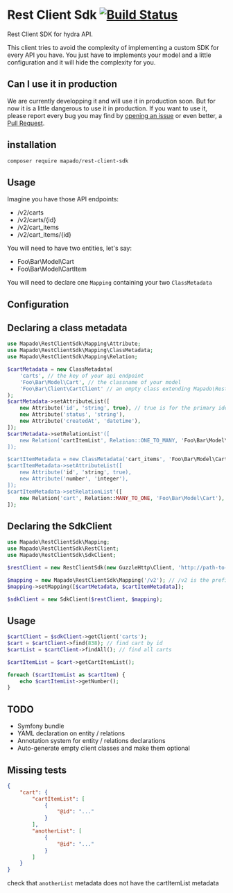 # Rest Client Sdk [![Build Status](https://travis-ci.org/mapado/rest-client-sdk.svg?branch=v0.1.2)](https://travis-ci.org/mapado/rest-client-sdk)
Rest Client SDK for hydra API.

This client tries to avoid the complexity of implementing a custom SDK for every API you have.
You just have to implements your model and a little configuration and it will hide the complexity for you.

## Can I use it in production
We are currently developping it and will use it in production soon. But for now it is a little dangerous to use it in production.
If you want to use it, please report every bug you may find by [opening an issue](https://github.com/mapado/rest-client-sdk/issues/new) or even better, a [Pull Request](https://github.com/mapado/rest-client-sdk/compare).

## installation
```sh
composer require mapado/rest-client-sdk
```

## Usage
Imagine you have those API endpoints:
  * /v2/carts
  * /v2/carts/{id}
  * /v2/cart\_items
  * /v2/cart\_items/{id}

You will need to have two entities, let's say:
  * Foo\Bar\Model\Cart
  * Foo\Bar\Model\CartItem

You will need to declare one `Mapping` containing your two `ClassMetadata`

## Configuration
## Declaring a class metadata
```php
use Mapado\RestClientSdk\Mapping\Attribute;
use Mapado\RestClientSdk\Mapping\ClassMetadata;
use Mapado\RestClientSdk\Mapping\Relation;

$cartMetadata = new ClassMetadata(
    'carts', // the key of your api endpoint
    'Foo\Bar\Model\Cart', // the classname of your model
    'Foo\Bar\Client\CartClient' // an empty class extending Mapado\RestClientSdk\Client\AbstractClient
);
$cartMetadata->setAttributeList([
    new Attribute('id', 'string', true), // true is for the primary identifier
    new Attribute('status', 'string'),
    new Attribute('createdAt', 'datetime'),
]);
$cartMetadata->setRelationList'([
    new Relation('cartItemList', Relation::ONE_TO_MANY, 'Foo\Bar\Model\CartItem'),
]);

$cartItemMetadata = new ClassMetadata('cart_items', 'Foo\Bar\Model\CartItem', 'Foo\Bar\Client\CartItemClient');
$cartItemMetadata->setAttributeList([
    new Attribute('id', 'string', true),
    new Attribute('number', 'integer'),
]);
$cartItemMetadata->setRelationList'([
    new Relation('cart', Relation::MANY_TO_ONE, 'Foo\Bar\Model\Cart'),
]);
```

## Declaring the SdkClient
```php
use Mapado\RestClientSdk\Mapping;
use Mapado\RestClientSdk\RestClient;
use Mapado\RestClientSdk\SdkClient;

$restClient = new RestClientSdk(new GuzzleHttp\Client, 'http://path-to-your-api.root');

$mapping = new Mapado\RestClientSdk\Mapping('/v2'); // /v2 is the prefix of your routes
$mapping->setMapping([$cartMetadata, $cartItemMetadata]);

$sdkClient = new SdkClient($restClient, $mapping);
```

## Usage
```php
$cartClient = $sdkClient->getClient('carts');
$cart = $cartClient->find(838); // find cart by id
$cartList = $cartClient->findAll(); // find all carts

$cartItemList = $cart->getCartItemList();

foreach ($cartItemList as $cartItem) {
    echo $cartItemList->getNumber();
}
```

## TODO
  * Symfony bundle
  * YAML declaration on entity / relations
  * Annotation system for entity / relations declarations
  * Auto-generate empty client classes and make them optional



## Missing tests
```json
{
    "cart": {
        "cartItemList": [
            {
                "@id": "..."
            }
        ],
        "anotherList": [
            {
                "@id": "..."
            }
        ]
    }
}
```

check that `anotherList` metadata does not have the cartItemList metadata
